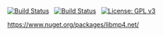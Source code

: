 [![Build Status](https://github.com/jasondavis303/libmp4.net/workflows/dotnet/badge.svg)](https://github.com/jasondavis303/libmp4.net/)&nbsp;&nbsp;
[![Build Status](https://github.com/jasondavis303/libmp4.net/workflows/nuget/badge.svg)](https://www.nuget.org/packages/libmp4.net/)&nbsp;&nbsp;
[![License: GPL v3](https://raw.githubusercontent.com/jasondavis303/libmp4.net/master/GPLv3.svg)](https://www.gnu.org/licenses/gpl-3.0)

https://www.nuget.org/packages/libmp4.net/